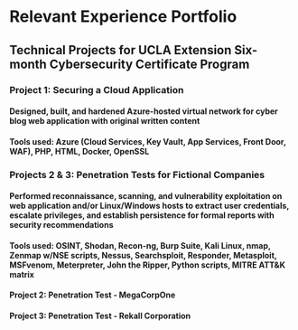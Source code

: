 # Relevant Experience Portfolio
## Technical Projects for UCLA Extension Six-month Cybersecurity Certificate Program
### Project 1: Securing a Cloud Application
#### Designed, built, and hardened Azure-hosted virtual network for cyber blog web application with original written content
#### Tools used: Azure (Cloud Services, Key Vault, App Services, Front Door, WAF), PHP, HTML, Docker, OpenSSL
### Projects 2 & 3: Penetration Tests for Fictional Companies
#### Performed reconnaissance, scanning, and vulnerability exploitation on web application and/or Linux/Windows hosts to extract user credentials, escalate privileges, and establish persistence for formal reports with security recommendations
#### Tools used: OSINT, Shodan, Recon-ng, Burp Suite, Kali Linux, nmap, Zenmap w/NSE scripts, Nessus, Searchsploit, Responder, Metasploit, MSFvenom, Meterpreter, John the Ripper, Python scripts, MITRE ATT&K matrix
#### Project 2: Penetration Test - MegaCorpOne
#### Project 3: Penetration Test - Rekall Corporation
# 
